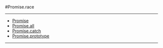 #Promise.race

----

* [Promise](../Promise/Promise.md)
* [Promise.all](../Promise/Promise.all.md)
* [Promise.catch](../Promise/Promise.catch.md)
* [Promise.prototype](../Promise/Promise.prototype.md)

----
